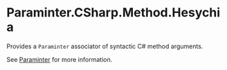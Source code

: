 # Paraminter.CSharp.Method.Hesychia

Provides a `Paraminter` associator of syntactic C# method arguments.

See [Paraminter](https://www.github.com/Paraminter/Paraminter) for more information.
